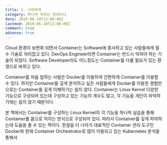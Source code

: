 ```yaml
---
title: 1. 시작하며
category: 하나씩 익히는 컨테이너
date: 2019-06-10T12:00:00Z
lastmod: 2019-06-10T12:00:00Z
comment: true
adsense: true
---
```


Cloud 환경이 보편화 되면서 Container는 Software에 종사하고 있는 사람들에게 필수 기술로 자리잡고 있다. DevOps Engineer라면 Container는 반드시 익혀야 하는 기술이 되었다. Software Developer라도 어느정도는 Container를 다룰 필요가 있는 환경으로 바뀌고 있다.

Container를 처음 접하는 사람은 Docker를 이용하여 간편하게 Container를 이용할 수 있다. 하지만 Container를 깊게 분석하고 싶은 사람들에게 Docker를 이용한 경험만으로는 Container를 깊게 이해하기는 쉽지 않다. Container는 Linux Kernel 다양한 기능으로 구성되어 있는데 구성하고 있는 기능의 개수도 많고, 각 기능을 개인이 파악하기에는 쉽지 않기 때문이다.

본 책에서는 Container를 구성하는 Linux Kernel의 각 기능을 하나씩 실습을 통해 Container를 몸으로 익히는 방식으로 구성되어 있다. 따라서 Container를 깊게 파악하는데 도움을 줄 수 있는 책이다. 한걸음 더 나아가 대표적인 Container 관리 도구인 Docker와 현재 Container Orchestrator로 많이 이용되고 있는 Kubernetes 분석을 통해서 

